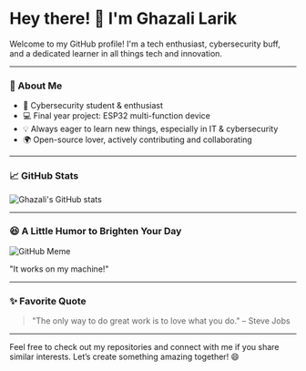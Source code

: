 # Hey there! 👋 I'm Ghazali Larik

Welcome to my GitHub profile! I'm a tech enthusiast, cybersecurity buff, and a dedicated learner in all things tech and innovation.

---

### 🚀 About Me

- 🔐 Cybersecurity student & enthusiast
- 💻 Final year project: ESP32 multi-function device
- 💡 Always eager to learn new things, especially in IT & cybersecurity
- 🌍 Open-source lover, actively contributing and collaborating

---

### 📈 GitHub Stats

![Ghazali's GitHub stats](https://github-readme-stats.vercel.app/api?username=ghazalilarik&show_icons=true&theme=radical)

---

### 😆 A Little Humor to Brighten Your Day

![GitHub Meme](https://user-images.githubusercontent.com/7065401/120939183-5b34f300-c6da-11eb-99b4-3aa7d2f7a3db.png)

"It works on my machine!"

---

### ✨ Favorite Quote

> "The only way to do great work is to love what you do." – Steve Jobs

---

Feel free to check out my repositories and connect with me if you share similar interests. Let’s create something amazing together! 😄
